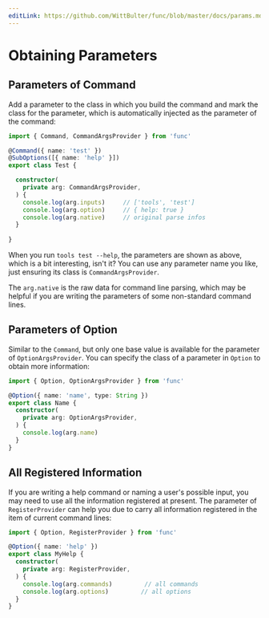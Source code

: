 ```yaml
---
editLink: https://github.com/WittBulter/func/blob/master/docs/params.md
---
```


# Obtaining Parameters

## Parameters of Command

Add a parameter to the class in which you build the command and mark the class for the parameter, 
which is automatically injected as the parameter of the command:

```ts
import { Command, CommandArgsProvider } from 'func'

@Command({ name: 'test' })
@SubOptions([{ name: 'help' }])
export class Test {

  constructor(
    private arg: CommandArgsProvider,
  ) {
    console.log(arg.inputs)     // ['tools', 'test']
    console.log(arg.option)     // { help: true }
    console.log(arg.native)     // original parse infos
  }
  
}

```

When you run `tools test --help`, the parameters are shown as above, which is a bit interesting, isn't it?
You can use any parameter name you like, just ensuring its class is `CommandArgsProvider`.

The `arg.native` is the raw data for command line parsing, which may be helpful if you are writing the parameters of some non-standard command lines.

## Parameters of Option

Similar to  the `Command`, but only one base value is available for the parameter of `OptionArgsProvider`. 
You can specify the class of a parameter in `Option` to obtain more information:

```ts
import { Option, OptionArgsProvider } from 'func'

@Option({ name: 'name', type: String })
export class Name {
  constructor(
    private arg: OptionArgsProvider,
  ) {
    console.log(arg.name)
  }
}
```

## All Registered Information

If you are writing a help command or naming a user's possible input, you may need to use all the information registered at present. 
The parameter of `RegisterProvider` can help you due to carry all information registered in the item of current command lines:

```ts
import { Option, RegisterProvider } from 'func'

@Option({ name: 'help' })
export class MyHelp {
  constructor(
    private arg: RegisterProvider,
  ) {
    console.log(arg.commands)         // all commands
    console.log(arg.options)         // all options
  }
}
```
